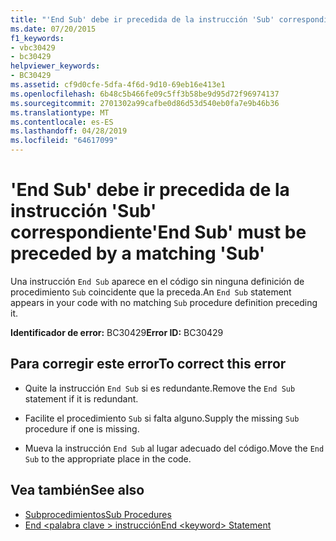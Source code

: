 ```yaml
---
title: "'End Sub' debe ir precedida de la instrucción 'Sub' correspondiente"
ms.date: 07/20/2015
f1_keywords:
- vbc30429
- bc30429
helpviewer_keywords:
- BC30429
ms.assetid: cf9d0cfe-5dfa-4f6d-9d10-69eb16e413e1
ms.openlocfilehash: 6b48c5b466fe09c5ff3b58be9d95d72f96974137
ms.sourcegitcommit: 2701302a99cafbe0d86d53d540eb0fa7e9b46b36
ms.translationtype: MT
ms.contentlocale: es-ES
ms.lasthandoff: 04/28/2019
ms.locfileid: "64617099"
---
```

# <a name="end-sub-must-be-preceded-by-a-matching-sub"></a><span data-ttu-id="9b53d-102">'End Sub' debe ir precedida de la instrucción 'Sub' correspondiente</span><span class="sxs-lookup"><span data-stu-id="9b53d-102">'End Sub' must be preceded by a matching 'Sub'</span></span>
<span data-ttu-id="9b53d-103">Una instrucción `End Sub` aparece en el código sin ninguna definición de procedimiento `Sub` coincidente que la preceda.</span><span class="sxs-lookup"><span data-stu-id="9b53d-103">An `End Sub` statement appears in your code with no matching `Sub` procedure definition preceding it.</span></span>  
  
 <span data-ttu-id="9b53d-104">**Identificador de error:** BC30429</span><span class="sxs-lookup"><span data-stu-id="9b53d-104">**Error ID:** BC30429</span></span>  
  
## <a name="to-correct-this-error"></a><span data-ttu-id="9b53d-105">Para corregir este error</span><span class="sxs-lookup"><span data-stu-id="9b53d-105">To correct this error</span></span>  
  
- <span data-ttu-id="9b53d-106">Quite la instrucción `End Sub` si es redundante.</span><span class="sxs-lookup"><span data-stu-id="9b53d-106">Remove the `End Sub` statement if it is redundant.</span></span>  
  
- <span data-ttu-id="9b53d-107">Facilite el procedimiento `Sub` si falta alguno.</span><span class="sxs-lookup"><span data-stu-id="9b53d-107">Supply the missing `Sub` procedure if one is missing.</span></span>  
  
- <span data-ttu-id="9b53d-108">Mueva la instrucción `End Sub` al lugar adecuado del código.</span><span class="sxs-lookup"><span data-stu-id="9b53d-108">Move the `End Sub` to the appropriate place in the code.</span></span>  
  
## <a name="see-also"></a><span data-ttu-id="9b53d-109">Vea también</span><span class="sxs-lookup"><span data-stu-id="9b53d-109">See also</span></span>

- [<span data-ttu-id="9b53d-110">Subprocedimientos</span><span class="sxs-lookup"><span data-stu-id="9b53d-110">Sub Procedures</span></span>](../../visual-basic/programming-guide/language-features/procedures/sub-procedures.md)
- [<span data-ttu-id="9b53d-111">End \<palabra clave > instrucción</span><span class="sxs-lookup"><span data-stu-id="9b53d-111">End \<keyword> Statement</span></span>](../../visual-basic/language-reference/statements/end-keyword-statement.md)
